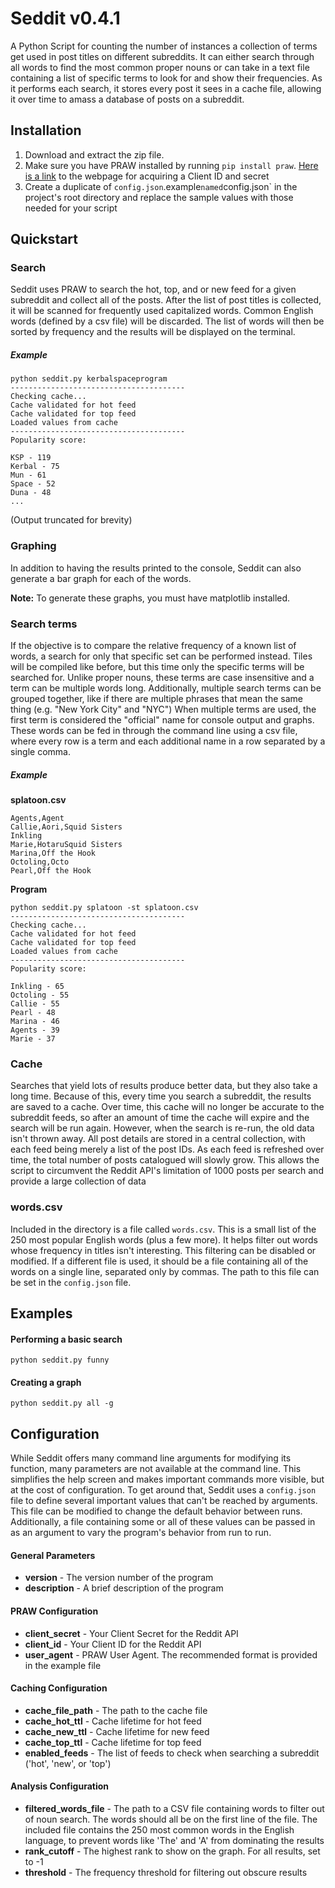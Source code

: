 # Seddit v0.4.1
A Python Script for counting the number of instances a collection of terms get used in post titles on different subreddits. 
It can either search through all words to find the most common proper nouns or can take in a text file containing a list of specific terms to look for and show their frequencies.
As it performs each search, it stores every post it sees in a cache file, allowing it over time to amass a database of posts on a subreddit.

## Installation

1. Download and extract the zip file.
2. Make sure you have PRAW installed by running `pip install praw`. [Here is a link](https://www.reddit.com/prefs/apps) to the webpage for acquiring a Client ID and secret
3. Create a duplicate of `config.json`.example` named `config.json` in the project's root directory and replace the sample values with those needed for your script 

## Quickstart

### Search

Seddit uses PRAW to search the hot, top, and or new feed for a given subreddit and collect all of the posts.
After the list of post titles is collected, it will be scanned for frequently used capitalized words.
Common English words (defined by a csv file) will be discarded.
The list of words will then be sorted by frequency and the results will be displayed on the terminal.

##### Example

```
python seddit.py kerbalspaceprogram
---------------------------------------
Checking cache...
Cache validated for hot feed
Cache validated for top feed
Loaded values from cache
---------------------------------------
Popularity score:

KSP - 119
Kerbal - 75
Mun - 61
Space - 52
Duna - 48
...
```

(Output truncated for brevity)

### Graphing

In addition to having the results printed to the console, Seddit can also generate a bar graph for each of the words.

**Note:** To generate these graphs, you must have matplotlib installed. 

### Search terms

If the objective is to compare the relative frequency of a known list of words, a search for only that specific set can be performed instead.
Tiles will be compiled like before, but this time only the specific terms will be searched for. 
Unlike proper nouns, these terms are case insensitive and a term can be multiple words long. 
Additionally, multiple search terms can be grouped together, like if there are multiple phrases that mean the same thing (e.g. "New York City" and "NYC")
When multiple terms are used, the first term is considered the "official" name for console output and graphs.
These words can be fed in through the command line using a csv file, where every row is a term and each additional name in a row separated by a single comma.

##### Example

**splatoon.csv**

```
Agents,Agent
Callie,Aori,Squid Sisters
Inkling
Marie,HotaruSquid Sisters
Marina,Off the Hook
Octoling,Octo
Pearl,Off the Hook
```

**Program**

```
python seddit.py splatoon -st splatoon.csv
---------------------------------------
Checking cache...
Cache validated for hot feed
Cache validated for top feed
Loaded values from cache
---------------------------------------
Popularity score:

Inkling - 65
Octoling - 55
Callie - 55
Pearl - 48
Marina - 46
Agents - 39
Marie - 37
```

### Cache

Searches that yield lots of results produce better data, but they also take a long time. 
Because of this, every time you search a subreddit, the results are saved to a cache. 
Over time, this cache will no longer be accurate to the subreddit feeds, so after an amount of time the cache will expire and the search will be run again.
However, when the search is re-run, the old data isn't thrown away. 
All post details are stored in a central collection, with each feed being merely a list of the post IDs. 
As each feed is refreshed over time, the total number of posts catalogued will slowly grow.
This allows the script to circumvent the Reddit API's limitation of 1000 posts per search and provide a large 
collection of data

### words.csv

Included in the directory is a file called `words.csv`. 
This is a small list of the 250 most popular English words (plus a few more). 
It helps filter out words whose frequency in titles isn't interesting. 
This filtering can be disabled or modified.
If a different file is used, it should be a file containing all of the words on a single line, separated only by commas.
The path to this file can be set in the `config.json` file.

## Examples

#### Performing a basic search

```
python seddit.py funny
```

#### Creating a graph

```
python seddit.py all -g
```

## Configuration

While Seddit offers many command line arguments for modifying its function, many parameters are not available at the command line.
This simplifies the help screen and makes important commands more visible, but at the cost of configuration.
To get around that, Seddit uses a `config.json` file to define several important values that can't be reached by arguments.
This file can be modified to change the default behavior between runs. 
Additionally, a file containing some or all of these values can be passed in as an argument to vary the program's behavior from run to run.

#### General Parameters

* **version** - The version number of the program
* **description** - A brief description of the program

#### PRAW Configuration

* **client_secret** - Your Client Secret for the Reddit API
* **client_id** - Your Client ID for the Reddit API
* **user_agent** - PRAW User Agent. The recommended format is provided in the example file

#### Caching Configuration

* **cache_file_path** - The path to the cache file
* **cache_hot_ttl** - Cache lifetime for hot feed
* **cache_new_ttl** - Cache lifetime for new feed
* **cache_top_ttl** - Cache lifetime for top feed
* **enabled_feeds** - The list of feeds to check when searching a subreddit ('hot', 'new', or 'top')

#### Analysis Configuration

* **filtered_words_file** - The path to a CSV file containing words to filter out of noun search. The words should all be on the first line of the file. The included file contains the 250 most common words in the English language, to prevent words like 'The' and 'A' from dominating the results
* **rank_cutoff** - The highest rank to show on the graph. For all results, set to -1
* **threshold** - The frequency threshold for filtering out obscure results